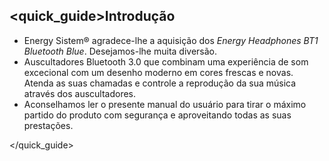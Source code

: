 ## <quick_guide>Introdução

* Energy Sistem® agradece-lhe a aquisição dos *Energy Headphones BT1 Bluetooth Blue*. Desejamos-lhe muita diversão.
* Auscultadores Bluetooth  3.0 que combinam uma experiência de som excecional com um desenho moderno em cores frescas e novas. Atenda as suas chamadas e controle a reprodução da sua música através dos auscultadores.
* Aconselhamos ler o presente manual do usuário para tirar o máximo partido do produto com segurança e aproveitando todas as suas prestações.

</unique> </quick_guide>
